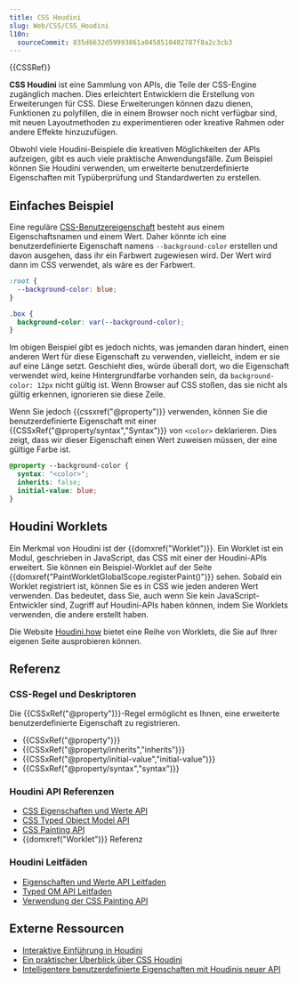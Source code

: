 ```yaml
---
title: CSS Houdini
slug: Web/CSS/CSS_Houdini
l10n:
  sourceCommit: 835d6632d59993861a0458510402787f8a2c3cb3
---
```


{{CSSRef}}

**CSS Houdini** ist eine Sammlung von APIs, die Teile der CSS-Engine zugänglich machen. Dies erleichtert Entwicklern die Erstellung von Erweiterungen für CSS. Diese Erweiterungen können dazu dienen, Funktionen zu polyfillen, die in einem Browser noch nicht verfügbar sind, mit neuen Layoutmethoden zu experimentieren oder kreative Rahmen oder andere Effekte hinzuzufügen.

Obwohl viele Houdini-Beispiele die kreativen Möglichkeiten der APIs aufzeigen, gibt es auch viele praktische Anwendungsfälle. Zum Beispiel können Sie Houdini verwenden, um erweiterte benutzerdefinierte Eigenschaften mit Typüberprüfung und Standardwerten zu erstellen.

## Einfaches Beispiel

Eine reguläre [CSS-Benutzereigenschaft](/de/docs/Web/CSS/--*) besteht aus einem Eigenschaftsnamen und einem Wert. Daher könnte ich eine benutzerdefinierte Eigenschaft namens `--background-color` erstellen und davon ausgehen, dass ihr ein Farbwert zugewiesen wird. Der Wert wird dann im CSS verwendet, als wäre es der Farbwert.

```css
:root {
  --background-color: blue;
}

.box {
  background-color: var(--background-color);
}
```

Im obigen Beispiel gibt es jedoch nichts, was jemanden daran hindert, einen anderen Wert für diese Eigenschaft zu verwenden, vielleicht, indem er sie auf eine Länge setzt. Geschieht dies, würde überall dort, wo die Eigenschaft verwendet wird, keine Hintergrundfarbe vorhanden sein, da `background-color: 12px` nicht gültig ist. Wenn Browser auf CSS stoßen, das sie nicht als gültig erkennen, ignorieren sie diese Zeile.

Wenn Sie jedoch {{cssxref("@property")}} verwenden, können Sie die benutzerdefinierte Eigenschaft mit einer {{CSSxRef("@property/syntax","Syntax")}} von `<color>` deklarieren. Dies zeigt, dass wir dieser Eigenschaft einen Wert zuweisen müssen, der eine gültige Farbe ist.

```css
@property --background-color {
  syntax: "<color>";
  inherits: false;
  initial-value: blue;
}
```

## Houdini Worklets

Ein Merkmal von Houdini ist der {{domxref("Worklet")}}. Ein Worklet ist ein Modul, geschrieben in JavaScript, das CSS mit einer der Houdini-APIs erweitert. Sie können ein Beispiel-Worklet auf der Seite {{domxref("PaintWorkletGlobalScope.registerPaint()")}} sehen. Sobald ein Worklet registriert ist, können Sie es in CSS wie jeden anderen Wert verwenden. Das bedeutet, dass Sie, auch wenn Sie kein JavaScript-Entwickler sind, Zugriff auf Houdini-APIs haben können, indem Sie Worklets verwenden, die andere erstellt haben.

Die Website [Houdini.how](https://houdini.how/) bietet eine Reihe von Worklets, die Sie auf Ihrer eigenen Seite ausprobieren können.

## Referenz

### CSS-Regel und Deskriptoren

Die {{CSSxRef("@property")}}-Regel ermöglicht es Ihnen, eine erweiterte benutzerdefinierte Eigenschaft zu registrieren.

- {{CSSxRef("@property")}}
- {{CSSxRef("@property/inherits","inherits")}}
- {{CSSxRef("@property/initial-value","initial-value")}}
- {{CSSxRef("@property/syntax","syntax")}}

### Houdini API Referenzen

- [CSS Eigenschaften und Werte API](/de/docs/Web/API/CSS_Properties_and_Values_API)
- [CSS Typed Object Model API](/de/docs/Web/API/CSS_Typed_OM_API)
- [CSS Painting API](/de/docs/Web/API/CSS_Painting_API)
- {{domxref("Worklet")}} Referenz

### Houdini Leitfäden

- [Eigenschaften und Werte API Leitfaden](/de/docs/Web/API/CSS_Properties_and_Values_API/guide)
- [Typed OM API Leitfaden](/de/docs/Web/API/CSS_Typed_OM_API/Guide)
- [Verwendung der CSS Painting API](/de/docs/Web/API/CSS_Painting_API/Guide)

## Externe Ressourcen

- [Interaktive Einführung in Houdini](https://houdini.glitch.me/)
- [Ein praktischer Überblick über CSS Houdini](https://www.smashingmagazine.com/2020/03/practical-overview-css-houdini/)
- [Intelligentere benutzerdefinierte Eigenschaften mit Houdinis neuer API](https://web.dev/articles/css-props-and-vals)
